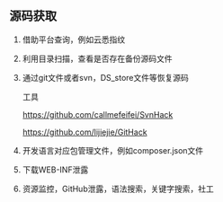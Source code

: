 ## 源码获取

1. 借助平台查询，例如云悉指纹 

2. 利用目录扫描，查看是否存在备份源码文件

3. 通过git文件或者svn，DS_store文件等恢复源码

   工具

   https://github.com/callmefeifei/SvnHack

   https://github.com/lijiejie/GitHack

4. 开发语言对应包管理文件，例如composer.json文件

5. 下载WEB-INF泄露

6. 资源监控，GitHub泄露，语法搜索，关键字搜索，社工

 